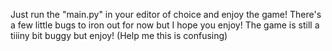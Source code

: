 Just run the "main.py" in your editor of choice and enjoy the game! There's a few little bugs to iron out for now but I hope you enjoy! The game is still a tiiiny bit buggy but enjoy!
(Help me this is confusing)
